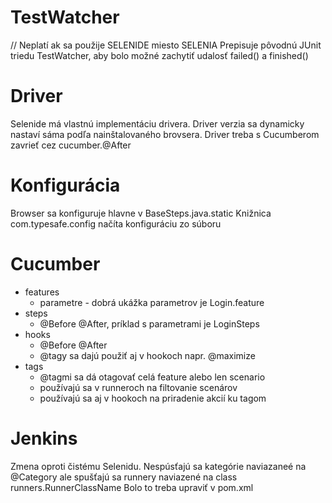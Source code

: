 TestWatcher
====================
// Neplatí ak sa použije SELENIDE miesto SELENIA
Prepisuje pôvodnú JUnit triedu TestWatcher, aby bolo možné
zachytiť udalosť failed() a finished()


Driver
====================
Selenide má vlastnú implementáciu drivera. 
Driver verzia sa dynamicky nastaví sáma podľa nainštalovaného brovsera.
Driver treba s Cucumberom zavrieť cez cucumber.@After


Konfigurácia
====================
Browser sa konfiguruje hlavne v BaseSteps.java.static
Knižnica com.typesafe.config načíta konfiguráciu zo súboru


Cucumber
====================
- features
    - parametre - dobrá ukážka parametrov je Login.feature
- steps 
    - @Before @After, príklad s parametrami je LoginSteps 
- hooks 
    - @Before @After
    - @tagy sa dajú použiť aj v hookoch napr. @maximize
- tags
    - @tagmi sa dá otagovať celá feature alebo len scenario
    - používajú sa v runneroch na filtovanie scenárov
    - používajú sa aj v hookoch na priradenie akcií ku tagom


Jenkins
====================
Zmena oproti čistému Selenidu. 
Nespúsťajú sa kategórie naviazaneé na @Category ale
spušťajú sa runnery naviazené na class runners.RunnerClassName
Bolo to treba upraviť v pom.xml